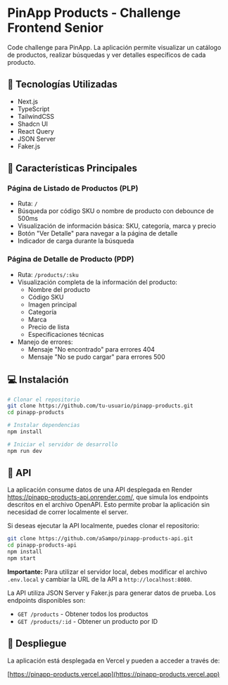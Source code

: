 # PinApp Products - Challenge Frontend Senior

Code challenge para PinApp. La aplicación permite visualizar un catálogo de productos, realizar búsquedas y ver detalles específicos de cada producto.

## 🚀 Tecnologías Utilizadas

- Next.js
- TypeScript
- TailwindCSS
- Shadcn UI
- React Query
- JSON Server
- Faker.js

## 🌟 Características Principales

### Página de Listado de Productos (PLP)

- Ruta: `/`
- Búsqueda por código SKU o nombre de producto con debounce de 500ms
- Visualización de información básica: SKU, categoría, marca y precio
- Botón "Ver Detalle" para navegar a la página de detalle
- Indicador de carga durante la búsqueda

### Página de Detalle de Producto (PDP)

- Ruta: `/products/:sku`
- Visualización completa de la información del producto:
  - Nombre del producto
  - Código SKU
  - Imagen principal
  - Categoría
  - Marca
  - Precio de lista
  - Especificaciones técnicas
- Manejo de errores:
  - Mensaje "No encontrado" para errores 404
  - Mensaje "No se pudo cargar" para errores 500

## 💻 Instalación

```bash
# Clonar el repositorio
git clone https://github.com/tu-usuario/pinapp-products.git
cd pinapp-products

# Instalar dependencias
npm install

# Iniciar el servidor de desarrollo
npm run dev
```

## 🔌 API

La aplicación consume datos de una API desplegada en Render https://pinapp-products-api.onrender.com/, que simula los endpoints descritos en el archivo OpenAPI. Esto permite probar la aplicación sin necesidad de correr localmente el server.

Si deseas ejecutar la API localmente, puedes clonar el repositorio:

```bash
git clone https://github.com/aSampo/pinapp-products-api.git
cd pinapp-products-api
npm install
npm start
```

**Importante:** Para utilizar el servidor local, debes modificar el archivo `.env.local` y cambiar la URL de la API a `http://localhost:8080`.

La API utiliza JSON Server y Faker.js para generar datos de prueba. Los endpoints disponibles son:

- `GET /products` - Obtener todos los productos
- `GET /products/:id` - Obtener un producto por ID

## 🚀 Despliegue

La aplicación está desplegada en Vercel y pueden a acceder a través de:

[https://pinapp-products.vercel.app](https://pinapp-products.vercel.app)
